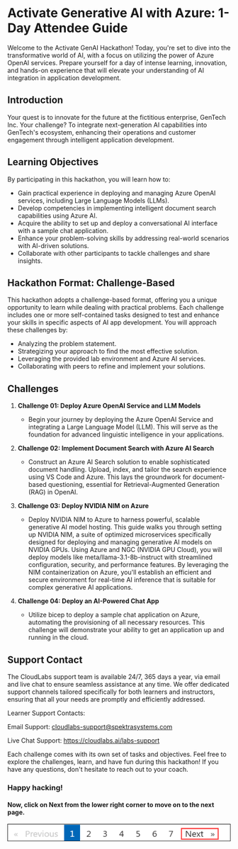 # Activate Generative AI with Azure: 1-Day Attendee Guide

Welcome to the Activate GenAI Hackathon! Today, you're set to dive into the transformative world of AI, with a focus on utilizing the power of Azure OpenAI services. Prepare yourself for a day of intense learning, innovation, and hands-on experience that will elevate your understanding of AI integration in application development.

## Introduction

Your quest is to innovate for the future at the fictitious enterprise, GenTech Inc. Your challenge? To integrate next-generation AI capabilities into GenTech's ecosystem, enhancing their operations and customer engagement through intelligent application development.

## Learning Objectives

By participating in this hackathon, you will learn how to:

- Gain practical experience in deploying and managing Azure OpenAI services, including Large Language Models (LLMs).
- Develop competencies in implementing intelligent document search capabilities using Azure AI.
- Acquire the ability to set up and deploy a conversational AI interface with a sample chat application.
- Enhance your problem-solving skills by addressing real-world scenarios with AI-driven solutions.
- Collaborate with other participants to tackle challenges and share insights.

## Hackathon Format: Challenge-Based
This hackathon adopts a challenge-based format, offering you a unique opportunity to learn while dealing with practical problems. Each challenge includes one or more self-contained tasks designed to test and enhance your skills in specific aspects of AI app development. You will approach these challenges by:

- Analyzing the problem statement.
- Strategizing your approach to find the most effective solution.
- Leveraging the provided lab environment and Azure AI services.
- Collaborating with peers to refine and implement your solutions.
  
## Challenges

1. **Challenge 01: Deploy Azure OpenAI Service and LLM Models**

    - Begin your journey by deploying the Azure OpenAI Service and integrating a Large Language Model (LLM). This will serve as the foundation for advanced linguistic intelligence in your applications.
  
2. **Challenge 02: Implement Document Search with Azure AI Search**
 
   - Construct an Azure AI Search solution to enable sophisticated document handling. Upload, index, and tailor the search experience using VS Code and Azure. This lays the groundwork for document-based questioning, essential for Retrieval-Augmented Generation (RAG) in OpenAI.

3. **Challenge 03: Deploy NVIDIA NIM on Azure**

   - Deploy NVIDIA NIM to Azure to harness powerful, scalable generative AI model hosting. This guide walks you through setting up NVIDIA NIM, a suite of optimized microservices specifically designed for deploying and managing generative AI models on NVIDIA GPUs. Using Azure and NGC (NVIDIA GPU Cloud), you will deploy models like meta/llama-3.1-8b-instruct with streamlined configuration, security, and performance features. By leveraging the NIM containerization on Azure, you'll establish an efficient and secure environment for real-time AI inference that is suitable for complex generative AI applications.
            
4. **Challenge 04: Deploy an AI-Powered Chat App**
 
   - Utilize bicep to deploy a sample chat application on Azure, automating the provisioning of all necessary resources. This challenge will demonstrate your ability to get an application up and running in the cloud.

## Support Contact

The CloudLabs support team is available 24/7, 365 days a year, via email and live chat to ensure seamless assistance at any time. We offer dedicated support channels tailored specifically for both learners and instructors, ensuring that all your needs are promptly and efficiently addressed.

Learner Support Contacts:

Email Support: cloudlabs-support@spektrasystems.com

Live Chat Support: https://cloudlabs.ai/labs-support

Each challenge comes with its own set of tasks and objectives. Feel free to explore the challenges, learn, and have fun during this hackathon! If you have any questions, don't hesitate to reach out to your coach.

### Happy hacking!

#### Now, click on Next from the lower right corner to move on to the next page.

![](../media/nextpage(2).png)
